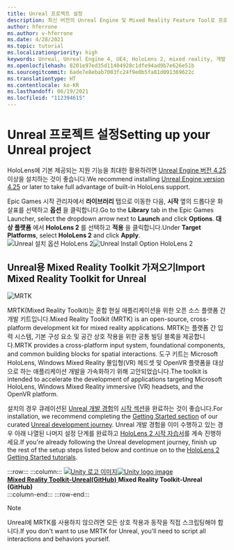 ```yaml
---
title: Unreal 프로젝트 설정
description: 최신 버전의 Unreal Engine 및 Mixed Reality Feature Tool로 프로젝트를 설정하는 방법을 알아봅니다.
author: hferrone
ms.author: v-hferrone
ms.date: 4/28/2021
ms.topic: tutorial
ms.localizationpriority: high
keywords: Unreal, Unreal Engine 4, UE4, HoloLens 2, mixed reality, 개발, 기능, 새 프로젝트, 에뮬레이터, 설명서, 가이드, 홀로그램, 게임 개발, 혼합 현실 헤드셋, windows mixed reality 헤드셋, 가상 현실 헤드셋
ms.openlocfilehash: 8201e97ed35d11404928c1dfe94ad9b7e626e51b
ms.sourcegitcommit: 6ade7e8ebab7003fc24f9e0b5fa81d091369622c
ms.translationtype: HT
ms.contentlocale: ko-KR
ms.lasthandoff: 06/19/2021
ms.locfileid: "112394615"
---
```

# <a name="setting-up-your-unreal-project"></a><span data-ttu-id="ec8ad-104">Unreal 프로젝트 설정</span><span class="sxs-lookup"><span data-stu-id="ec8ad-104">Setting up your Unreal project</span></span>

<span data-ttu-id="ec8ad-105">HoloLens에 기본 제공되는 지원 기능을 최대한 활용하려면 [Unreal Engine 버전 4.25](https://docs.unrealengine.com//GettingStarted/Installation/index.html) 이상을 설치하는 것이 좋습니다.</span><span class="sxs-lookup"><span data-stu-id="ec8ad-105">We recommend installing [Unreal Engine version 4.25](https://docs.unrealengine.com//GettingStarted/Installation/index.html) or later to take full advantage of built-in HoloLens support.</span></span>

<span data-ttu-id="ec8ad-106">Epic Games 시작 관리자에서 **라이브러리** 탭으로 이동한 다음, **시작** 옆의 드롭다운 화살표를 선택하고 **옵션** 을 클릭합니다.</span><span class="sxs-lookup"><span data-stu-id="ec8ad-106">Go to the **Library** tab in the Epic Games Launcher, select the dropdown arrow next to **Launch** and click **Options**.</span></span> <span data-ttu-id="ec8ad-107">**대상 플랫폼** 에서 **HoloLens 2** 를 선택하고 **적용** 을 클릭합니다.</span><span class="sxs-lookup"><span data-stu-id="ec8ad-107">Under **Target Platforms**, select **HoloLens 2** and click **Apply**.</span></span>
<span data-ttu-id="ec8ad-108">![Unreal 설치 옵션 HoloLens 2](../images/Unreal_Install_Option_HoloLens2.png)</span><span class="sxs-lookup"><span data-stu-id="ec8ad-108">![Unreal Install Option HoloLens 2](../images/Unreal_Install_Option_HoloLens2.png)</span></span>

## <a name="import-mixed-reality-toolkit-for-unreal"></a><span data-ttu-id="ec8ad-109">Unreal용 Mixed Reality Toolkit 가져오기</span><span class="sxs-lookup"><span data-stu-id="ec8ad-109">Import Mixed Reality Toolkit for Unreal</span></span>

![MRTK](../../design/images/MRTK_UX_Hero.png)

<span data-ttu-id="ec8ad-111">MRTK(Mixed Reality Toolkit)는 혼합 현실 애플리케이션을 위한 오픈 소스 플랫폼 간 개발 키트입니다.</span><span class="sxs-lookup"><span data-stu-id="ec8ad-111">Mixed Reality Toolkit (MRTK) is an open-source, cross-platform development kit for mixed reality applications.</span></span> <span data-ttu-id="ec8ad-112">MRTK는 플랫폼 간 입력 시스템, 기본 구성 요소 및 공간 상호 작용을 위한 공통 빌딩 블록을 제공합니다.</span><span class="sxs-lookup"><span data-stu-id="ec8ad-112">MRTK provides a cross-platform input system, foundational components, and common building blocks for spatial interactions.</span></span> <span data-ttu-id="ec8ad-113">도구 키트는 Microsoft HoloLens, Windows Mixed Reality 몰입형(VR) 헤드셋 및 OpenVR 플랫폼을 대상으로 하는 애플리케이션 개발을 가속화하기 위해 고안되었습니다.</span><span class="sxs-lookup"><span data-stu-id="ec8ad-113">The toolkit is intended to accelerate the development of applications targeting Microsoft HoloLens, Windows Mixed Reality immersive (VR) headsets, and the OpenVR platform.</span></span>

<span data-ttu-id="ec8ad-114">설치의 경우 큐레이션된 [Unreal 개발 경험](unreal-development-overview.md)의 [시작 섹션](unreal-development-overview.md#1-getting-started)을 완료하는 것이 좋습니다.</span><span class="sxs-lookup"><span data-stu-id="ec8ad-114">For installation, we recommend completing the [Getting Started section](unreal-development-overview.md#1-getting-started) of our curated [Unreal development journey](unreal-development-overview.md).</span></span> <span data-ttu-id="ec8ad-115">Unreal 개발 경험을 이미 수행하고 있는 경우 아래 나열된 나머지 설정 단계를 완료하고 [HoloLens 2 시작 자습서](tutorials/unreal-uxt-ch1.md)를 계속 진행하세요.</span><span class="sxs-lookup"><span data-stu-id="ec8ad-115">If you're already following the Unreal development journey, finish up the rest of the setup steps listed below and continue on to the [HoloLens 2 Getting Started tutorials](tutorials/unreal-uxt-ch1.md).</span></span>

:::row:::
    :::column:::
        <span data-ttu-id="ec8ad-116"><a href="https://github.com/Microsoft/MixedRealityToolkit-Unreal" target="_blank">![Unity 로고 이미지](../images/MRTK-Unreal-Banner.png)</span><span class="sxs-lookup"><span data-stu-id="ec8ad-116"><a href="https://github.com/Microsoft/MixedRealityToolkit-Unreal" target="_blank">![Unity logo image](../images/MRTK-Unreal-Banner.png)</span></span><br><span data-ttu-id="ec8ad-117">**Mixed Reality Toolkit-Unreal(GitHub)** </a></span><span class="sxs-lookup"><span data-stu-id="ec8ad-117">**Mixed Reality Toolkit-Unreal (GitHub)**</a></span></span><br>
    :::column-end:::
:::row-end:::

> [!NOTE]
> <span data-ttu-id="ec8ad-118">Unreal에 MRTK를 사용하지 않으려면 모든 상호 작용과 동작을 직접 스크립팅해야 합니다.</span><span class="sxs-lookup"><span data-stu-id="ec8ad-118">If you don't want to use MRTK for Unreal, you'll need to script all interactions and behaviors yourself.</span></span>
